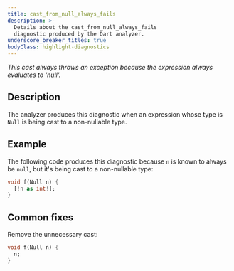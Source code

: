 ```yaml
---
title: cast_from_null_always_fails
description: >-
  Details about the cast_from_null_always_fails
  diagnostic produced by the Dart analyzer.
underscore_breaker_titles: true
bodyClass: highlight-diagnostics
---
```


_This cast always throws an exception because the expression always evaluates to 'null'._

## Description

The analyzer produces this diagnostic when an expression whose type is
`Null` is being cast to a non-nullable type.

## Example

The following code produces this diagnostic because `n` is known to always
be `null`, but it's being cast to a non-nullable type:

```dart
void f(Null n) {
  [!n as int!];
}
```

## Common fixes

Remove the unnecessary cast:

```dart
void f(Null n) {
  n;
}
```
